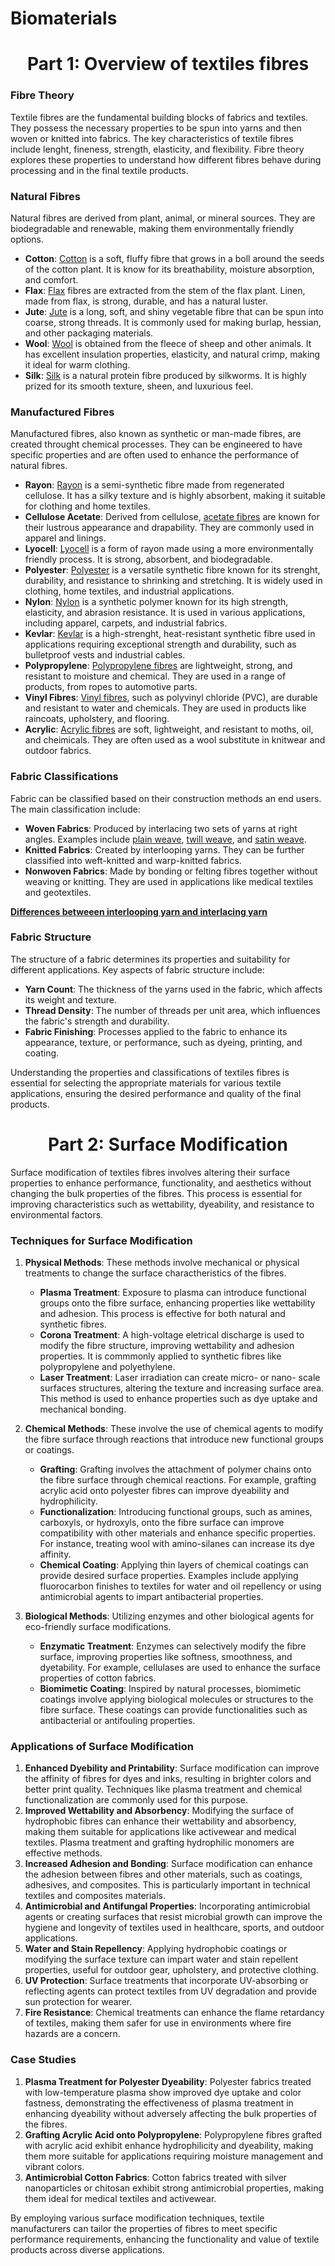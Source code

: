 # Biomaterials

<h1 align="center">Part 1: Overview of textiles fibres</h1>

### Fibre Theory

Textile fibres are the fundamental building blocks of fabrics and textiles. They possess the necessary properties to be spun into yarns and then woven or knitted into fabrics. The key characteristics of textile fibres include lenght, fineness, strength, elasticity, and flexibility. Fibre theory explores these properties to understand how different fibres behave during processing and in the final textile products.

### Natural Fibres

Natural fibres are derived from plant, animal, or mineral sources. They are biodegradable and renewable, making them environmentally friendly options.

- **Cotton**: [Cotton](https://www.google.com/search?sca_esv=8d0870981cc380f1&sca_upv=1&sxsrf=ADLYWILv5fLUKX23bneOUqEXiMm8kdGFrw:1721344740433&q=cotton&udm=2&fbs=AEQNm0AuaLfhdrtx2b9ODfK0pnmi046uB92frSWoVskpBryHTtShVNbk-60xlcGTvYzJ-DJmuvWeNUWBSV3Of4kr2k0K7es-MGJbXxrnMD2srsUjYrY_ZKDQ9PnJdLo3dvDgPBuAx8FNsbjO5fgg0y-XZg6dFt0USKzFenAcIyf8mZ7l9iVcbbMNWF0Yi5u4NQ-CIyiUROKItb0AeiKf1huyVDij-xn6NA&sa=X&ved=2ahUKEwjIlqju3LGHAxVfF7kGHb28BvoQtKgLegQIGBAB&biw=1440&bih=779&dpr=2) is a soft, fluffy fibre that grows in a boll around the seeds of the cotton plant. It is know for its breathability, moisture absorption, and comfort.
- **Flax**: [Flax](https://www.google.com/search?sca_esv=8d0870981cc380f1&sca_upv=1&sxsrf=ADLYWIKN952ku17EpP5_QDgZ1GjZIe-JMA:1721344707737&q=Flax&udm=2&fbs=AEQNm0AuaLfhdrtx2b9ODfK0pnmi046uB92frSWoVskpBryHTtShVNbk-60xlcGTvYzJ-DKSTGtJjS2FjB5pmTql0ubRQcrur8VCNRNtkKdC3ObBzLG5uJD927skmc0ffBzEdzkdZp52nu2ERhyWe9emryhFr4nDB2LaE8s4QuDoTp9HnSP9uS9slvCV2pg0Gd7Gfyv99fhHzFal7_fEgcGweIQgefBGxw&sa=X&ved=2ahUKEwjdztze3LGHAxW9ALkGHWagDCkQtKgLegQIFRAB) fibres are extracted from the stem of the flax plant. Linen, made from flax, is strong, durable, and has a natural luster.
- **Jute**: [Jute](https://www.google.com/search?sca_esv=8d0870981cc380f1&sca_upv=1&rlz=1C1GCEA_enBR1039BR1039&sxsrf=ADLYWIJ9V_tzAPp9sNxe0D_AHfc1Px-6dw:1721343523787&q=Juta&udm=2&fbs=AEQNm0AuaLfhdrtx2b9ODfK0pnmi046uB92frSWoVskpBryHTtShVNbk-60xlcGTvYzJ-DKSTGtJjS2FjB5pmTql0ubR5COwup-84DRI4TBMTyGTZvR2wQNNUxZFITGP9w-kUjoQPMqsR8Q2-ZsQRgRfDfX4x0xEps3t3ZHuMPR57n6eA5sF54kQTNPD1yvyYTtaNUtyQONvHfurshD6Zo_ZeQJhdK9-Kg&sa=X&ved=2ahUKEwiphpaq2LGHAxVLGbkGHf-dA0YQtKgLegQIDxAB&biw=1920&bih=919&dpr=1) is a long, soft, and shiny vegetable fibre that can be spun into coarse, strong threads. It is commonly used for making burlap, hessian, and other packaging materials.
- **Wool**: [Wool](https://www.google.com/search?sca_esv=8d0870981cc380f1&sca_upv=1&sxsrf=ADLYWIJqyJCemW37OR2QdfsA2T_dylWnkw:1721344768467&q=wool&udm=2&fbs=AEQNm0AuaLfhdrtx2b9ODfK0pnmi046uB92frSWoVskpBryHTtShVNbk-60xlcGTvYzJ-DKSTGtJjS2FjB5pmTql0ubRQcrur8VCNRNtkKdC3ObBzLG5uJD927skmc0ffBzEdzkdZp52nu2ERhyWe9emryhFr4nDB2LaE8s4QuDoTp9HnSP9uS9slvCV2pg0Gd7Gfyv99fhHzFal7_fEgcGweIQgefBGxw&sa=X&ved=2ahUKEwiimdf73LGHAxVzj5UCHRSRDIAQtKgLegQIDxAB&biw=1440&bih=779&dpr=2) is obtained from the fleece of sheep and other animals. It has excellent insulation properties, elasticity, and natural crimp, making it ideal for warm clothing.
- **Silk**: [Silk](https://www.google.com/search?q=silk&sca_esv=8d0870981cc380f1&sca_upv=1&udm=2&biw=1440&bih=779&sxsrf=ADLYWILky46KCEkygDyzW5JLkiThNn058Q%3A1721344789060&ei=FaOZZtezA5Lb5OUPwqGH0AY&ved=0ahUKEwiXksCF3bGHAxWSLbkGHcLQAWoQ4dUDCBA&uact=5&oq=silk&gs_lp=Egxnd3Mtd2l6LXNlcnAiBHNpbGsyChAAGIAEGEMYigUyBRAAGIAEMgUQABiABDIFEAAYgAQyBRAAGIAEMgoQABiABBhDGIoFMgoQABiABBhDGIoFMgUQABiABDIFEAAYgAQyBRAAGIAESIUCUABYAHABeACQAQCYAQCgAQCqAQC4AQPIAQCYAgGgAgKYAwCIBgGSBwExoAcA&sclient=gws-wiz-serp) is a natural protein fibre produced by silkworms. It is highly prized for its smooth texture, sheen, and luxurious feel.

### Manufactured Fibres

Manufactured fibres, also known as synthetic or man-made fibres, are created throught chemical processes. They can be engineered to have specific properties and are often used to enhance the performance of natural fibres.

- **Rayon**: [Rayon](https://www.google.com/search?sca_esv=9c8844b4195c39f9&sca_upv=1&sxsrf=ADLYWIJW0spFac3x_4IlcctqxtVaoSJH9g:1721346637201&q=Rayon&udm=2&fbs=AEQNm0AuaLfhdrtx2b9ODfK0pnmi046uB92frSWoVskpBryHTtShVNbk-60xlcGTvYzJ-DKSTGtJjS2FjB5pmTql0ubR5COwup-84DRI4TBMTyGTZvR2wQNNUxZFITGP9w-kUjoQPMqsR8Q2-ZsQRgRfDfX4x0xEps3t3ZHuMPR57n6eA5sF54kQTNPD1yvyYTtaNUtyQONvHfurshD6Zo_ZeQJhdK9-Kg&sa=X&ved=2ahUKEwiM2eH247GHAxUoKbkGHcOcBkkQtKgLegQICxAB&biw=1440&bih=779&dpr=2) is a semi-synthetic fibre made from regenerated cellulose. It has a silky texture and is highly absorbent, making it suitable for clothing and home textiles.
- **Cellulose Acetate**: Derived from cellulose, [acetate fibres](https://www.google.com/search?sca_esv=9c8844b4195c39f9&sca_upv=1&sxsrf=ADLYWILOUXhYfkYrRrh0FOUiCTkyj4i6kA:1721346927679&q=cellulose+acetate+fabric&source=lnms&fbs=AEQNm0AuaLfhdrtx2b9ODfK0pnmi2aC_xrXWMCzvpYJNclNNRCOG4t8WPeBQqnJC-vvwlgOo7k5OE_Mn9egEkOrddQqDlsifiZAbLa_6h-nfMnUJRqET7L7LnYoWq94SjUixzrA-_dD6VrIn0gWoXR31UoYIQDLWtMNIBL_X-Xbrl4oVbd6sx3gFeeyw_iii69pBSpEdNS2BVfj78ZaERFTU8O4r-A_bfw&sa=X&ved=2ahUKEwjyiqOB5bGHAxVCK7kGHfBQCWIQ0pQJegQIExAB&cshid=1721346986408703&biw=1440&bih=779&dpr=2) are known for their lustrous appearance and drapability. They are commonly used in apparel and linings.
- **Lyocell**: [Lyocell](https://www.google.com/search?q=Lyocell&oq=Lyocell&gs_lcrp=EgZjaHJvbWUyCQgAEEUYORiABDIHCAEQABiABDIHCAIQABiABDIHCAMQABiABDIHCAQQABiABDIHCAUQABiABDIHCAYQABiABDIHCAcQABiABDIHCAgQABiABDIHCAkQABiABNIBBzY0NGowajmoAgCwAgA&sourceid=chrome&ie=UTF-8) is a form of rayon made using a more environmentally friendly process. It is strong, absorbent, and biodegradable.
- **Polyester**: [Polyester](https://www.google.com/search?q=Polyester&oq=Polyester&gs_lcrp=EgZjaHJvbWUyBggAEEUYOTIGCAEQRRg80gEHMjUyajBqOagCALACAQ&sourceid=chrome&ie=UTF-8) is a versatile synthetic fibre known for its strenght, durability, and resistance to shrinking and stretching. It is widely used in clothing, home textiles, and industrial applications.
- **Nylon**: [Nylon](https://www.google.com/search?q=Nylon&oq=Nylon&gs_lcrp=EgZjaHJvbWUyCQgAEEUYORiABDIHCAEQABiABDIHCAIQABiABDIHCAMQABiABDIHCAQQABiABDIHCAUQABiABDIHCAYQABiABDIHCAcQABiABDIHCAgQABiABDIHCAkQABiABNIBBzE4NmowajmoAgCwAgA&sourceid=chrome&ie=UTF-8) is a synthetic polymer known for its high strength, elasticity, and abrasion resistance. It is used in various applications, including apparel, carpets, and industrial fabrics.
- **Kevlar**: [Kevlar](https://www.google.com/search?q=Kevlar&oq=Kevlar&gs_lcrp=EgZjaHJvbWUyBggAEEUYOTIHCAEQABiPAtIBBzIzOWowajmoAgCwAgA&sourceid=chrome&ie=UTF-8) is a high-strenght, heat-resistant synthetic fibre used in applications requiring exceptional strength and durability, such as bulletproof vests and industrial cables.
- **Polypropylene**: [Polypropylene fibres](https://www.google.com/search?sca_esv=9c8844b4195c39f9&sca_upv=1&sxsrf=ADLYWIK-rByyAn8nDRdfSaqkYdEHxzh6rw:1721347167584&q=Polypropylene+fibres&udm=2&fbs=AEQNm0AuaLfhdrtx2b9ODfK0pnmi2aC_xrXWMCzvpYJNclNNRCOG4t8WPeBQqnJC-vvwlgOo7k5OE_Mn9egEkOrddQqDlsifiZAbLa_6h-nfMnUJRqET7L7LnYoWq94SjUixzrA-_dD6VrIn0gWoXR31UoYIQDLWtMNIBL_X-Xbrl4oVbd6sx3gFeeyw_iii69pBSpEdNS2BVfj78ZaERFTU8O4r-A_bfw&sa=X&ved=2ahUKEwi_4tXz5bGHAxW1PbkGHW2hCSwQtKgLegQIGxAB&biw=1440&bih=779&dpr=2) are lightweight, strong, and resistant to moisture and chemical. They are used in a range of products, from ropes to automotive parts.
- **Vinyl Fibres**: [Vinyl fibres](https://www.textileschool.com/473/vinyl-fibres-manmade-artificial-fibres/), such as polyvinyl chloride (PVC), are durable and resistant to water and chemicals. They are used in products like raincoats, upholstery, and flooring.
- **Acrylic**: [Acrylic fibres](https://www.google.com/search?q=Acrylic+fibres&oq=Acrylic+fibres&gs_lcrp=EgZjaHJvbWUyBggAEEUYOdIBBzQ2MmowajSoAgCwAgA&sourceid=chrome&ie=UTF-8) are soft, lightweight, and resistant to moths, oil, and cheimicals. They are often used as a wool substitute in knitwear and outdoor fabrics.

### Fabric Classifications

Fabric can be classified based on their construction methods an end users. The main classification include:

- **Woven Fabrics**: Produced by interlacing two sets of yarns at right angles. Examples include [plain weave](https://www.google.com/search?q=plain+weave&oq=plain+weave&gs_lcrp=EgZjaHJvbWUyCQgAEEUYORiABDIHCAEQABiABDIICAIQABgWGB4yCAgDEAAYFhgeMggIBBAAGBYYHjIICAUQABgWGB4yCAgGEAAYFhgeMggIBxAAGBYYHjIICAgQABgWGB4yCAgJEAAYFhgeqAIAsAIA&sourceid=chrome&ie=UTF-8), [twill weave](https://www.google.com/search?q=twill+weave&oq=twill+&gs_lcrp=EgZjaHJvbWUqCQgAEEUYOxiABDIJCAAQRRg7GIAEMgcIARAAGIAEMgYIAhBFGEAyBggDEEUYOTIHCAQQABiABDIHCAUQABiABDIHCAYQABiABDIHCAcQABiABNIBCDQwNzZqMGo5qAIAsAIA&sourceid=chrome&ie=UTF-8), and [satin weave](https://www.google.com/search?q=satin+weave&oq=satin+&gs_lcrp=EgZjaHJvbWUqBggAEEUYOzIGCAAQRRg7MgcIARAAGIAEMgcIAhAAGIAEMgYIAxBFGDkyBwgEEAAYgAQyBwgFEAAYgAQyBwgGEAAYgAQyBwgHEAAYgAQyBwgIEAAYgAQyBwgJEAAYgATSAQgxMzg1ajBqOagCALACAQ&sourceid=chrome&ie=UTF-8).
- **Knitted Fabrics**: Created by interlooping yarns. They can be further classified into weft-knitted and warp-knitted fabrics.
- **Nonwoven Fabrics**: Made by bonding or felting fibres together without weaving or knitting. They are used in applications like medical textiles and geotextiles.

[**Differences betweeen interlooping yarn and interlacing yarn**](https://www.quora.com/What-is-the-difference-between-interlooping-yarn-and-interlacing-yarn)

### Fabric Structure

The structure of a fabric determines its properties and suitability for different applications. Key aspects of fabric structure include:

- **Yarn Count**: The thickness of the yarns used in the fabric, which affects its weight and texture.
- **Thread Density**: The number of threads per unit area, which influences the fabric's strength and durability.
- **Fabric Finishing**: Processes applied to the fabric to enhance its appearance, texture, or performance, such as dyeing, printing, and coating.

Understanding the properties and classifications of textiles fibres is essential for selecting the appropriate materials for various textile applications, ensuring the desired performance and quality of the final products.

<h1 align="center">Part 2: Surface Modification</h1>

Surface modification of textiles fibres involves altering their surface properties to enhance performance, functionality, and aesthetics without changing the bulk properties of the fibres. This process is essential for improving characteristics such as wettability, dyeability, and resistance to environmental factors.

### Techniques for Surface Modification

1. **Physical Methods**: These methods involve mechanical or physical treatments to change the surface charactheristics of the fibres.
    - **Plasma Treatment**: Exposure to plasma can introduce functional groups onto the fibre surface, enhancing properties like wettability and adhesion. This process is effective for both natural and synthetic fibres.
    - **Corona Treatment**: A high-voltage eletrical discharge is used to modify the fibre structure, improving wettability and adhesion properties. It is commmonly applied to synthetic fibres like polypropylene and polyethylene.
    - **Laser Treatment**: Laser irradiation can create micro- or nano- scale surfaces structures, altering the texture and increasing surface area. This method is used to enhance properties such as dye uptake and mechanical bonding.

2. **Chemical Methods**: These involve the use of chemical agents to modify the fibre surface through reactions that introduce new functional groups or coatings.
    - **Grafting**: Grafting involves the attachment of polymer chains onto the fibre surface through chemical reactions. For example, grafting acrylic acid onto polyester fibres can improve dyeability and hydrophilicity.
    - **Functionalization**: Introducing functional groups, such as amines, carboxyls, or hydroxyls, onto the fibre surface can improve compatibility with other materials and enhance specific properties. For instance, treating wool with amino-silanes can increase its dye affinity.
    - **Chemical Coating**: Applying thin layers of chemical coatings can provide desired surface properties. Examples include applying fluorocarbon finishes to textiles for water and oil repellency or using antimicrobial agents to impart antibacterial properties.

3. **Biological Methods**: Utilizing enzymes and other biological agents for eco-friendly surface modifications.
    - **Enzymatic Treatment**: Enzymes can selectively modify the fibre surface, improving properties like softness, smoothness, and dyetability. For example, cellulases are used to enhance the surface properties of cotton fabrics.
    - **Biomimetic Coating**: Inspired by natural processes, biomimetic coatings involve applying biological molecules or structures to the fibre surface. These coatings can provide functionalities such as antibacterial or antifouling properties.

### Applications of Surface Modification

1. **Enhanced Dyebility and Printability**: Surface modification can improve the affinity of fibres for dyes and inks, resulting in brighter colors and better print quality. Techniques like plasma treatment and chemical functionalization are commonly used for this purpose.
2. **Improved Wettability and Absorbency**: Modifying the surface of hydrophobic fibres can enhance their wettability and absorbency, making them suitable for applications like activewear and medical textiles. Plasma treatment and grafting hydrophilic monomers are effective methods.
3. **Increased Adhesion and Bonding**: Surface modification can enhance the adhesion between fibres and other materials, such as coatings, adhesives, and composites. This is particularly important in technical textiles and composites materials.
4. **Antimicrobial and Antifungal Properties**: Incorporating antimicrobial agents or creating surfaces that resist microbial growth can improve the hygiene and longevity of textiles used in healthcare, sports, and outdoor applications.
5. **Water and Stain Repellency**: Applying hydrophobic coatings or modifying the surface texture can impart water and stain repellent properties, useful for outdoor gear, upholstery, and protective clothing.
6. **UV Protection**: Surface treatments that incorporate UV-absorbing or reflecting agents can protect textiles from UV degradation and provide sun protection for wearer.
7. **Fire Resistance**: Chemical treatments can enhance the flame retardancy of textiles, making them safer for use in environments where fire hazards are a concern.

### Case Studies

1. **Plasma Treatment for Polyester Dyeability**: Polyester fabrics treated with low-temperature plasma show improved dye uptake and color fastness, demonstrating the effectiveness of plasma treatment in enhancing dyeability without adversely affecting the bulk properties of the fibres.
2. **Grafting Acrylic Acid onto Polypropylene**: Polypropylene fibres grafted with acrylic acid exhibit enhance hydrophilicity and dyeability, making them more suitable for applications requiring moisture management and vibrant colors.
3. **Antimicrobial Cotton Fabrics**: Cotton fabrics treated with silver nanoparticles or chitosan exhibit strong antimicrobial properties, making them ideal for medical textiles and activewear. 

By employing various surface modification techniques, textile manufacturers can tailor the properties of fibres to meet specific performance requirements, enhancing the functionality and value of textile products across diverse applications.
